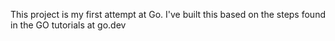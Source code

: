 This project is my first attempt at Go. I've built this based on the steps found in the GO tutorials at go.dev
